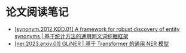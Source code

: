 论文阅读笔记
===
<!--info
toc_id: paper
-->

<!-- TOC -->
- [[synonym.2012.KDD.01] A framework for robust discovery of entity synonyms | 基于统计方法的通用同义词挖掘框架](./_archives/2022/12/synonym.2012.KDD.01/README.md)
- [[ner.2023.arxiv.01] GLiNER | 基于 Transformer 的通用 NER 模型](./_archives/2023/04/ner.2023.arxiv.01/README.md)
<!-- TOC -->
